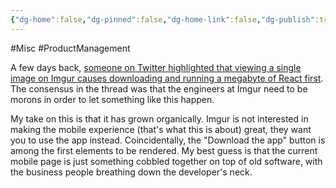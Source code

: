 ```yaml
---
{"dg-home":false,"dg-pinned":false,"dg-home-link":false,"dg-publish":true,"tags":["dgblip"],"created-date":"2019-11-12T00:00:00","disabled rules":["yaml-title","yaml-title-alias","file-name-heading"],"title":"philipp @ 2019-11-12","dg-permalink":"2019/11/12/imgur-images/","updated-date":"2025-05-01T10:04:04","dg-path":"blips/2019-11-12-imgur-images.md","permalink":"/2019/11/12/imgur-images/","dgPassFrontmatter":true}
---
```



#Misc #ProductManagement

A few days back, [someone on Twitter highlighted that viewing a single image on
Imgur causes downloading and running a megabyte of React
first](https://twitter.com/csswizardry/status/1185604806901207045). The
consensus in the thread was that the engineers at Imgur need to be morons in
order to let something like this happen.

My take on this is that it has grown organically. Imgur is not interested in
making the mobile experience (that's what this is about) great, they want you to
use the app instead. Coincidentally, the "Download the app" button is among the
first elements to be rendered. My best guess is that the current mobile page is
just something cobbled together on top of old software, with the business people
breathing down the developer's neck.



